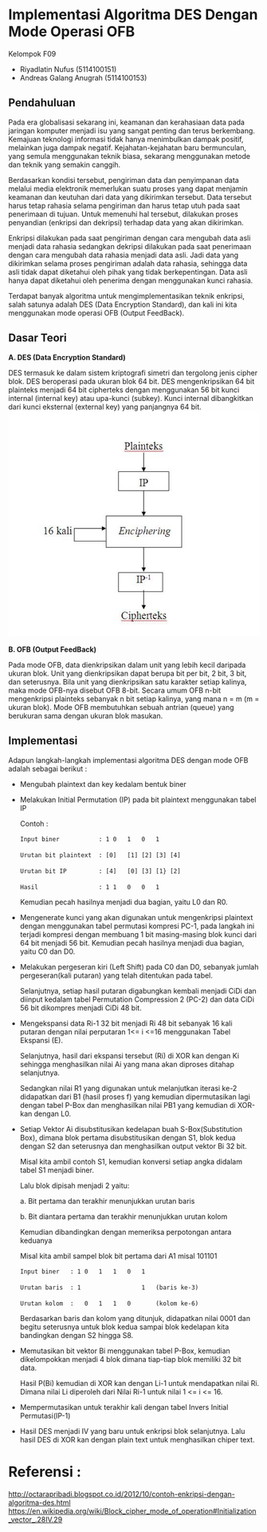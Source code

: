 # Implementasi Algoritma DES Dengan Mode Operasi OFB

Kelompok F09

- Riyadlatin Nufus (5114100151)
- Andreas Galang Anugrah (5114100153)
## Pendahuluan
Pada era globalisasi sekarang ini, keamanan dan kerahasiaan data pada jaringan komputer menjadi isu yang sangat penting dan terus berkembang. Kemajuan teknologi informasi tidak hanya menimbulkan dampak positif, melainkan juga dampak negatif. Kejahatan-kejahatan baru bermunculan, yang semula menggunakan teknik biasa, sekarang menggunakan metode dan teknik yang semakin canggih.

Berdasarkan kondisi tersebut, pengiriman data dan penyimpanan data melalui media elektronik memerlukan suatu proses yang dapat menjamin keamanan dan keutuhan dari data yang dikirimkan tersebut. Data tersebut harus tetap rahasia selama pengiriman dan harus tetap utuh pada saat penerimaan di tujuan. Untuk memenuhi hal tersebut, dilakukan proses penyandian (enkripsi dan dekripsi) terhadap data yang akan dikirimkan. 

Enkripsi dilakukan pada saat pengiriman dengan cara mengubah data asli menjadi data rahasia sedangkan dekripsi dilakukan pada saat penerimaan dengan cara mengubah data rahasia menjadi data asli. Jadi data yang dikirimkan selama proses pengiriman adalah data rahasia, sehingga data asli tidak dapat diketahui oleh pihak yang tidak berkepentingan. Data asli hanya dapat diketahui oleh penerima dengan menggunakan kunci rahasia.

Terdapat banyak algoritma untuk mengimplementasikan teknik enkripsi, salah satunya adalah DES (Data Encryption Standard), dan kali ini kita menggunakan mode operasi OFB (Output FeedBack).


## Dasar Teori
**A. DES (Data Encryption Standard)**

DES termasuk ke dalam sistem kriptografi simetri dan tergolong jenis cipher blok. DES beroperasi pada ukuran blok 64 bit. DES mengenkripsikan 64 bit plainteks menjadi 64 bit cipherteks dengan menggunakan 56 bit kunci internal (internal key) atau upa-kunci (subkey). Kunci internal dibangkitkan dari kunci eksternal (external key) yang panjangnya 64 bit. 
![alt_tag](https://github.com/incursio13/kij/blob/master/Doc/global.jpg)

**B.	OFB (Output FeedBack)**

Pada mode OFB, data dienkripsikan dalam unit yang lebih kecil daripada ukuran blok. Unit yang dienkripsikan dapat berupa bit per bit, 2 bit, 3 bit, dan seterusnya. Bila unit yang dienkripsikan satu karakter setiap kalinya, maka mode OFB-nya disebut OFB 8-bit. Secara umum OFB n-bit mengenkripsi plainteks sebanyak n bit setiap kalinya, yang mana n = m (m = ukuran blok). Mode OFB membutuhkan sebuah antrian (queue) yang berukuran sama dengan ukuran blok masukan.

## Implementasi
Adapun langkah-langkah implementasi algoritma DES dengan mode OFB adalah sebagai berikut :
- Mengubah plaintext dan key kedalam bentuk biner
- Melakukan Initial Permutation (IP) pada bit plaintext menggunakan tabel IP

  Contoh :

      Input biner           : 1	0	1	0	1

      Urutan bit plaintext  : [0]	[1]	[2]	[3]	[4]

      Urutan bit IP         : [4]	[0]	[3]	[1}	[2]

      Hasil                 : 1	1	0	0	1
  Kemudian pecah hasilnya menjadi dua bagian, yaitu L0 dan R0.
- Mengenerate kunci yang akan digunakan untuk mengenkripsi plaintext dengan menggunakan tabel permutasi kompresi PC-1, pada langkah ini terjadi kompresi dengan membuang 1 bit masing-masing blok kunci dari 64 bit menjadi 56 bit. Kemudian pecah hasilnya menjadi dua bagian, yaitu C0 dan D0.
- Melakukan pergeseran kiri (Left Shift) pada C0 dan D0, sebanyak jumlah pergeseran(kali putaran) yang telah ditentukan pada tabel.

  Selanjutnya, setiap hasil putaran digabungkan kembali menjadi CiDi dan diinput kedalam tabel Permutation Compression 2 (PC-2) dan data CiDi 56 bit dikompres menjadi CiDi 48 bit.
- Mengekspansi data Ri-1 32 bit menjadi Ri 48 bit sebanyak 16 kali putaran dengan nilai perputaran 1<= i <=16 menggunakan Tabel Ekspansi (E). 

  Selanjutnya, hasil dari ekspansi tersebut (Ri) di XOR kan dengan Ki sehingga menghasilkan nilai Ai yang mana akan diproses ditahap selanjutnya.
  
  Sedangkan nilai R1 yang digunakan untuk melanjutkan iterasi ke-2 didapatkan dari B1 (hasil proses f) yang kemudian dipermutasikan lagi dengan tabel P-Box dan menghasilkan nilai PB1 yang kemudian di XOR-kan dengan L0.
- Setiap Vektor Ai disubstitusikan kedelapan buah S-Box(Substitution Box), dimana blok pertama disubstitusikan dengan S1, blok kedua dengan S2 dan seterusnya dan menghasilkan output vektor Bi 32 bit.

  Misal kita ambil contoh S1, kemudian konversi setiap angka didalam tabel S1 menjadi biner.
  
  Lalu blok dipisah menjadi 2 yaitu:
  
    a. Bit pertama dan terakhir menunjukkan urutan baris
    
    b. Bit diantara pertama dan terakhir menunjukkan urutan kolom
    
  Kemudian dibandingkan dengan memeriksa perpotongan antara keduanya
  
  Misal kita ambil sampel blok bit pertama dari A1  misal 101101
  
      Input biner	: 1	0	1	1	0	1
      
      Urutan baris	: 1					1	(baris ke-3)
      
      Urutan kolom	: 	0	1	1	0		(kolom ke-6)
      
   Berdasarkan baris dan kolom yang ditunjuk, didapatkan nilai 0001 dan begitu seterusnya untuk blok kedua sampai blok kedelapan kita bandingkan dengan S2 hingga S8.

- Memutasikan bit vektor Bi menggunakan tabel P-Box, kemudian dikelompokkan menjadi 4 blok dimana tiap-tiap blok memiliki 32 bit data. 

  Hasil P(Bi) kemudian di XOR kan dengan Li-1 untuk mendapatkan nilai Ri. Dimana nilai Li diperoleh dari Nilai Ri-1 untuk nilai 1 <= i  <= 16.
- Mempermutasikan untuk terakhir kali dengan tabel Invers Initial Permutasi(IP-1)
- Hasil DES menjadi IV yang baru untuk enkripsi blok selanjutnya. Lalu hasil DES di XOR kan dengan plain text untuk menghasilkan chiper text.

# Referensi : 
http://octarapribadi.blogspot.co.id/2012/10/contoh-enkripsi-dengan-algoritma-des.html
https://en.wikipedia.org/wiki/Block_cipher_mode_of_operation#Initialization_vector_.28IV.29
